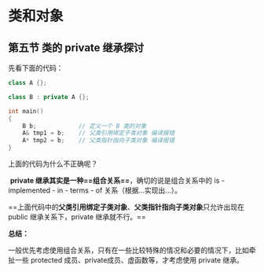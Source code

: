 # 类和对象

## 第五节 类的 private 继承探讨

先看下面的代码：

```cpp
class A {};

class B : private A {};

int main()
{
    B b;			// 定义一个 B 类的对象
    A& tmp1 = b;	// 父类引用绑定子类对象 编译报错
    A* tmp2 = b;	// 父类指针指向子类对象 编译报错
}
```

上面的代码为什么不正确呢？

​	**private 继承其实是一种==组合关系==**，确切的说是组合关系中的 is - implemented - in - terms - of 关系（根据...实现出...）。

​	==上面代码中的**父类引用绑定子类对象**、**父类指针指向子类对象**只允许出现在 public 继承关系下，private 继承就不行。==

**总结：**

​	一般优先考虑使用组合关系，只有在一些比较特殊的情况和必要的情况下，比如牵扯一些 protected 成员、private成员、虚函数等，才考虑使用 private 继承。 
